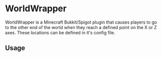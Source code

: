 # WorldWrapper

WorldWrapper is a Minecraft Bukkit/Spigot plugin that causes players to go to the other end of the world when they reach a defined point on the X or Z axes.  These locations can be defined in it's config file.

## Usage

